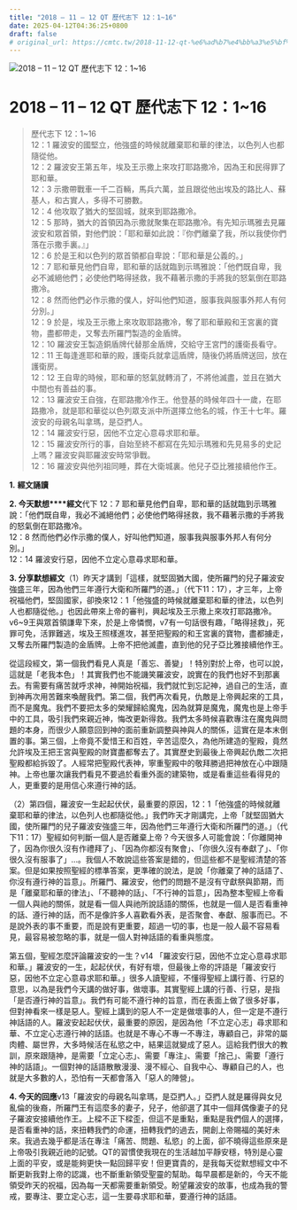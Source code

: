 ```yaml
---
title: "2018 – 11 – 12 QT 歷代志下 12：1~16"
date: 2025-04-12T04:36:25+0800
draft: false
# original_url: https://cmtc.tw/2018-11-12-qt-%e6%ad%b7%e4%bb%a3%e5%bf%97%e4%b8%8b-12%ef%bc%9a116
---
```


![2018 – 11 – 12 QT 歷代志下  12：1\~16](/images/qt.jpg   "2018 – 11 – 12 QT 歷代志下  12：1\~16")

# 2018 – 11 – 12 QT 歷代志下 12：1\~16

> 歷代志下 12：1\~16  
> 12：1 羅波安的國堅立，他強盛的時候就離棄耶和華的律法，以色列人也都隨從他。  
> 12：2 羅波安王第五年，埃及王示撒上來攻打耶路撒冷，因為王和民得罪了耶和華。  
> 12：3 示撒帶戰車一千二百輛，馬兵六萬，並且跟從他出埃及的路比人、蘇基人，和古實人，多得不可勝數。  
> 12：4 他攻取了猶大的堅固城，就來到耶路撒冷。  
> 12：5 那時，猶大的首領因為示撒就聚集在耶路撒冷。有先知示瑪雅去見羅波安和眾首領，對他們說：「耶和華如此說：『你們離棄了我，所以我使你們落在示撒手裏。』」  
> 12：6 於是王和以色列的眾首領都自卑說：「耶和華是公義的。」  
> 12：7 耶和華見他們自卑，耶和華的話就臨到示瑪雅說：「他們既自卑，我必不滅絕他們；必使他們略得拯救，我不藉著示撒的手將我的怒氣倒在耶路撒冷。  
> 12：8 然而他們必作示撒的僕人，好叫他們知道，服事我與服事外邦人有何分別。」  
> 12：9 於是，埃及王示撒上來攻取耶路撒冷，奪了耶和華殿和王宮裏的寶物，盡都帶走，又奪去所羅門製造的金盾牌。  
> 12：10 羅波安王製造銅盾牌代替那金盾牌，交給守王宮門的護衛長看守。  
> 12：11 王每逢進耶和華的殿，護衛兵就拿這盾牌，隨後仍將盾牌送回，放在護衛房。  
> 12：12 王自卑的時候，耶和華的怒氣就轉消了，不將他滅盡，並且在猶大中間也有善益的事。  
> 12：13 羅波安王自強，在耶路撒冷作王。他登基的時候年四十一歲，在耶路撒冷，就是耶和華從以色列眾支派中所選擇立他名的城，作王十七年。羅波安的母親名叫拿瑪，是亞捫人。  
> 12：14 羅波安行惡，因他不立定心意尋求耶和華。  
> 12：15 羅波安所行的事，自始至終不都寫在先知示瑪雅和先見易多的史記上嗎？羅波安與耶羅波安時常爭戰。  
> 12：16 羅波安與他列祖同睡，葬在大衛城裏。他兒子亞比雅接續他作王。

**1.** **經文誦讀**

**2. 今天默想****經文**代下 12：7 耶和華見他們自卑，耶和華的話就臨到示瑪雅說：「他們既自卑，我必不滅絕他們；必使他們略得拯救，我不藉著示撒的手將我的怒氣倒在耶路撒冷。  
12：8 然而他們必作示撒的僕人，好叫他們知道，服事我與服事外邦人有何分別。」  
12：14 羅波安行惡，因他不立定心意尋求耶和華。

**3. 分享默想經文**（1）昨天才講到「這樣，就堅固猶大國，使所羅門的兒子羅波安強盛三年，因為他們三年遵行大衛和所羅門的道。」（代下11：17），才三年，上帝祝福他們，堅固國家，卻換來12：1「他強盛的時候就離棄耶和華的律法，以色列人也都隨從他。」也因此帶來上帝的審判，興起埃及王示撒上來攻打耶路撒冷。v6\~9王與眾首領謙卑下來，於是上帝憐憫，v7有一句話很有趣，「略得拯救」，死罪可免，活罪難逃，埃及王照樣進攻，甚至把聖殿的和王宮裏的寶物，盡都擄走，又奪去所羅門製造的金盾牌。上帝不把他滅盡，直到他的兒子亞比雅接續他作王。

從這段經文，第一個我們看見人真是「善忘、善變」！特別對於上帝，也可以說，這就是「老我本色」！其實我們也不能譏笑羅波安，說實在的我們也好不到那裏去。有需要有痛苦就呼求神，神開始祝福，我們就忙到忘記神，過自己的生活，直到神再次用苦難來喚醒我們。第二個，我們再次看見，仇敵是上帝興起來的工具，而不是魔鬼。我們不要把太多的榮耀歸給魔鬼，因為就算是魔鬼，魔鬼也是上帝手中的工具，吸引我們來親近神，悔改更新得救。我們太多時候喜歡專注在魔鬼與問題的本身，而很少人願意回到神的面前重新調整與神與人的關係，這實在是本末倒置的事。第三個，上帝竟不愛惜王和百姓，辛苦這麼久，為他所建造的聖殿，竟然允許埃及王把王宮與聖殿的財寶盡都奪去了。其實歷史到最後上帝興起仇敵二次把聖殿都給拆毀了。人經常把聖殿代表神，寧重聖殿中的敬拜勝過把神放在心中跟隨神。上帝也屢次讓我們看見不要過於看重外面的建築物，或是看重這些看得見的人，更重要的是用信心來遵行神的話。

（2）第四個，羅波安一生起起伏伏，最重要的原因，12：1「他強盛的時候就離棄耶和華的律法，以色列人也都隨從他。」我們昨天才剛講完，上帝「就堅固猶大國，使所羅門的兒子羅波安強盛三年，因為他們三年遵行大衛和所羅門的道。」（代下11：17）聖經如何判斷一個人是否離棄上帝？今天很多人可能會說：「你離開神了，因為你很久沒有作禮拜了」、「因為你都沒有聚會」、「你很久沒有奉獻了」、「你很久沒有服事了」…。我個人不敢說這些答案是錯的，但這些都不是聖經清楚的答案。但是如果按照聖經的標準答案，更準確的說法，是說「你離棄了神的話語了、你沒有遵行神的旨意」。所羅門、羅波安，他們的問題不是沒有守獻祭與節期，而是「離棄耶和華的律法」、「不聽神的話」、「不行神的旨意」，因為整本聖經上帝看一個人與祂的關係，就是看一個人與祂所說話語的關係，也就是一個人是否看重神的話、遵行神的話，而不是像許多人喜歡看外表，是否聚會、奉獻、服事而已。不是說外表的事不重要，而是說有更重要，超過一切的事，也是一般人最不容易看見，最容易被忽略的事，就是一個人對神話語的看重與態度。

第五個，聖經怎麼評論羅波安的一生？v14 「羅波安行惡，因他不立定心意尋求耶和華。」羅波安的一生，起起伏伏，有好有壞，但最後上帝的評語是「羅波安行惡，因他不立定心意尋求耶和華。」很多人讀聖經，不懂得聖經上講行善、行惡的意思，以為是我們今天講的做好事，做壞事。其實聖經上講的行善、行惡，是指「是否遵行神的旨意」。我們有可能不遵行神的旨意，而在表面上做了很多好事，但對神看來一樣是惡人。聖經上講到的惡人不一定是做壞事的人，但一定是不遵行神話語的人。羅波安起起伏伏，最重要的原因，是因為他「不立定心志」尋求耶和華、不立定心志遵行神的話語。也就是不專心不專一不專注，專顧自己，非常的屬肉體、屬世界，大多時候活在私慾之中，結果這就變成了惡人。這給我們很大的教訓，原來跟隨神，是需要「立定心志」、需要「專注」、需要「捨己」、需要「遵行神的話語」。一個對神的話語散散漫漫、漫不經心、自我中心、專顧自己的人，也就是大多數的人，恐怕有一天都會落入「惡人的陣營」。

**4. 今天的回應**v13「羅波安的母親名叫拿瑪，是亞捫人。」亞捫人就是羅得與女兒亂倫的後裔，所羅門王有這麼多的妻子，兒子，他卻選了其中一個拜偶像妻子的兒子羅波安接續他作王。上樑不正下樑歪，但這不是重點，重點是我們個人的選擇，是否看重神的話，來扭轉我們的命運，扭轉我們的過去，開創上帝賜福的美好未來。我過去幾乎都是活在專注「痛苦、問題、私慾」的上面，卻不曉得這些原來是上帝吸引我親近祂的記號。QT的習慣使我現在的生活越加平靜安穩，特別是心靈上面的平安，或是能夠更快一點回歸平安！但更寶貴的，是我每天從默想經文中不斷更新我對上帝的認識，也不斷重新領受聖靈的幫助。每早晨都是新的，今天不能領受昨天的祝福，因為每一天都需要重新領受。盼望羅波安的故事，也成為我的警戒，要專注、要立定心志，這一生要尋求耶和華，要遵行神的話語。